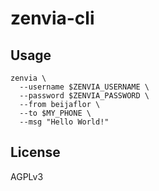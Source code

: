 # zenvia-cli
## Usage
```
zenvia \
  --username $ZENVIA_USERNAME \
  --password $ZENVIA_PASSWORD \
  --from beijaflor \
  --to $MY_PHONE \
  --msg "Hello World!"
```

## License
AGPLv3
